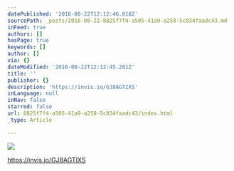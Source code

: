 ```yaml
---
datePublished: '2016-08-22T12:12:46.818Z'
sourcePath: _posts/2016-08-22-8825f7f4-a505-41a9-a258-5c834faadc43.md
inFeed: true
authors: []
hasPage: true
keywords: []
author: []
via: {}
dateModified: '2016-08-22T12:12:45.281Z'
title: ''
publisher: {}
description: 'https://invis.io/GJ8AGTIXS'
inLanguage: null
inNav: false
starred: false
url: 8825f7f4-a505-41a9-a258-5c834faadc43/index.html
_type: Article

---
```

![](https://the-grid-user-content.s3-us-west-2.amazonaws.com/e3836700-63f9-49cc-82a4-2690345a5e40.gif)

https://invis.io/GJ8AGTIXS